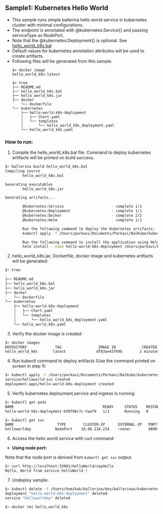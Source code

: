 ## Sample1: Kubernetes Hello World

- This sample runs simple ballerina hello world service in kubernetes cluster with minimal configurations. 
- The endpoint is annotated with @kubernetes:Service{} and passing serviceType as NodePort. 
- Note that the @kubernetes:Deployment{} is optional. See [hello_world_k8s.bal](./hello_world_k8s.bal)
- Default values for kubernetes annotation attributes will be used to create artifacts.
- Following files will be generated from this sample.
    ``` 
    $> docker image
    hello_world_k8s:latest
    
    $> tree
    ├── README.md
    ├── hello_world_k8s.bal
    ├── hello_world_k8s.jar
    ├── docker
        └── Dockerfile
    └── kubernetes
        ├── hello-world-k8s-deployment
        │   ├── Chart.yaml
        │   └── templates
        │       └── hello_world_k8s_deployment.yaml
        └── hello_world_k8s.yaml
    ```
### How to run:

1. Compile the  hello_world_k8s.bal file. Command to deploy kubernetes artifacts will be printed on build success.
```bash
$> ballerina build hello_world_k8s.bal
Compiling source
        hello_world_k8s.bal

Generating executables
        hello_world_k8s.jar

Generating artifacts...

        @kubernetes:Service                      - complete 1/1
        @kubernetes:Deployment                   - complete 1/1
        @kubernetes:Docker                       - complete 2/2 
        @kubernetes:Helm                         - complete 1/1

        Run the following command to deploy the Kubernetes artifacts: 
        kubectl apply -f /Users/parkavi/Documents/Parkavi/BalKube/kubernetes/samples/sample1/kubernetes

        Run the following command to install the application using Helm: 
        helm install --name hello-world-k8s-deployment /Users/parkavi/Documents/Parkavi/BalKube/kubernetes/samples/sample1/kubernetes/hello-world-k8s-deployment
```

2. hello_world_k8s.jar, Dockerfile, docker image and kubernetes artifacts will be generated: 
```bash
$> tree
.
├── README.md
├── hello_world_k8s.bal
├── hello_world_k8s.jar
├── docker
    └── Dockerfile
└── kubernetes
    ├── hello-world-k8s-deployment
    │   ├── Chart.yaml
    │   └── templates
    │       └── hello_world_k8s_deployment.yaml
    └── hello_world_k8s.yaml
```

3. Verify the docker image is created:
```bash
$> docker images
REPOSITORY             TAG                 IMAGE ID            CREATED             SIZE
hello_world_k8s       latest              df83ae43f69b        2 minutes ago        103MB

```

4. Run kubectl command to deploy artifacts (Use the command printed on screen in step 1):
```bash
$> kubectl apply -f /Users/parkavi/Documents/Parkavi/BalKube/kubernetes/samples/sample1/kubernetes
service/helloworld-svc created
deployment.apps/hello-world-k8s-deployment created
```

5. Verify kubernetes deployment,service and ingress is running:
```bash
$> kubectl get pods
NAME                                         READY     STATUS    RESTARTS   AGE
hello-world-k8s-deployment-bf8f98c7c-twwf9   1/1       Running   0          0s

$> kubectl get svc
NAME                    TYPE        CLUSTER-IP      EXTERNAL-IP   PORT(S)          AGE
helloworldep           NodePort    10.96.118.214    <none>        9090:32001/TCP   1m

```

6. Access the hello world service with curl command:

- **Using node port:**

Note that the node port is derived from `kubectl get svc` output.
```bash
$> curl http://localhost:32001/helloWorld/sayHello
Hello, World from service helloWorld !
```


7. Undeploy sample:
```bash
$> kubectl delete -f /Users/hemikak/ballerina/dev/ballerinax/kubernetes/samples/sample1/kubernetes/
deployment "hello-world-k8s-deployment" deleted
service "helloworldep" deleted

$> docker rmi hello_world_k8s
```
